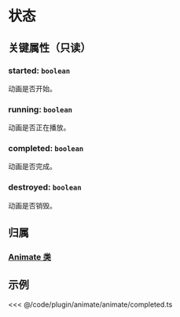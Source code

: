 <script setup>
import Case from '/component/Case.vue'
</script>

# 状态

## 关键属性（只读）

### started: `boolean`

动画是否开始。

### running: `boolean`

动画是否正在播放。

### completed: `boolean`

动画是否完成。

### destroyed: `boolean`

动画是否销毁。

## 归属

### [Animate 类](/plugin/in/animate/index.md)

## 示例

<<< @/code/plugin/animate/animate/completed.ts
